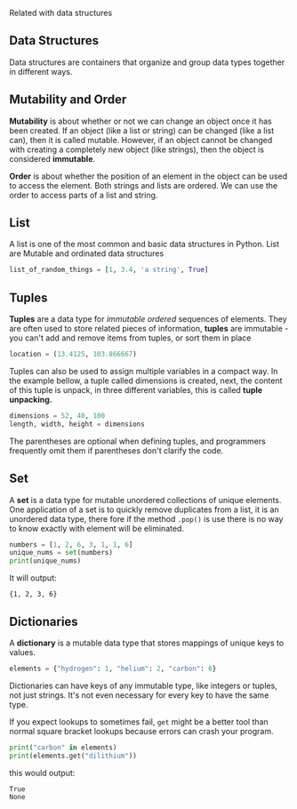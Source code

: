 Related with data structures 

## Data Structures

Data structures are containers that organize and group data types together in different ways.

## Mutability and Order

**Mutability** is about whether or not we can change an object once it has been created. If an object (like a list or string) can be changed (like a list can), then it is called mutable. However, if an object cannot be changed with creating a completely new object (like strings), then the object is considered
**immutable**.

**Order** is about whether the position of an element in the object can be used to access the element. Both strings and lists are ordered. We can use the order to access parts of a list and string.

## List
A list is one of the most common and basic data structures in Python.
List are Mutable and ordinated data structures 

``` python
list_of_random_things = [1, 3.4, 'a string', True]
```

## Tuples
**Tuples** are a data type for _immutable_ _ordered_ sequences of elements. They are often used to store related pieces of information, **tuples** are immutable - you can't add and remove items from tuples, or sort them in place

``` python
location = (13.4125, 103.866667)
```
Tuples can also be used to assign multiple variables in a compact way. In the example bellow, a tuple called dimensions is created, next, the content of this tuple is unpack, in three different variables, this is called **tuple unpacking.**

``` python
dimensions = 52, 40, 100
length, width, height = dimensions
```
The parentheses are optional when defining tuples, and programmers frequently omit them if parentheses don't clarify the code.

## Set

A **set** is a data type for mutable unordered collections of unique elements. One application of a set is to quickly remove duplicates from a list, it is an unordered data type, there fore if the method `.pop()` is use there is no way to know exactly with element will be eliminated.

``` python
numbers = [1, 2, 6, 3, 1, 1, 6]
unique_nums = set(numbers)
print(unique_nums)
```
It will output:

```
{1, 2, 3, 6}
```

## Dictionaries 

A **dictionary** is a mutable data type that stores mappings of unique keys to values.

```python
elements = {"hydrogen": 1, "helium": 2, "carbon": 6}
```

Dictionaries can have keys of any immutable type, like integers or tuples, not just strings. It's not even necessary for every key to have the same type.

If you expect lookups to sometimes fail, `get` might be a better tool than normal square bracket lookups because errors can crash your program.

```python
print("carbon" in elements)
print(elements.get("dilithium"))
```
this would output:

```
True
None
```


